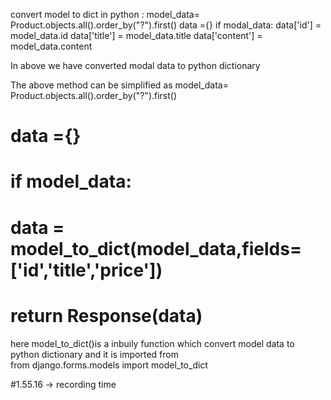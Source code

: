 convert model to dict in python :
model_data= Product.objects.all().order_by("?").first()
data ={}
if modal_data:
    data['id'] = model_data.id
    data['title'] = model_data.title
    data['content'] = model_data.content


In above we have converted modal data to python dictionary

The above method can be simplified as 
model_data= Product.objects.all().order_by("?").first()
#     data ={}
#     if model_data:
#         data = model_to_dict(model_data,fields=['id','title','price'])
#     return Response(data)

here model_to_dict()is a inbuily function which convert model data to python dictionary
and it is imported from  
from django.forms.models import model_to_dict

#1.55.16 -> recording time